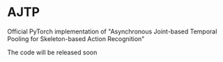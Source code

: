 # AJTP
Official PyTorch implementation of "Asynchronous Joint-based Temporal Pooling for Skeleton-based Action Recognition"

The code will be released soon
